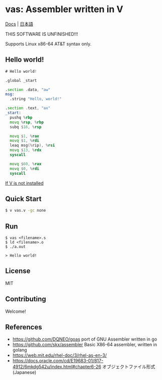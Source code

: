 
# vas: Assembler written in V

[Docs](https://github.com/v420v/vas/blob/main/doc/docs.md) | 
[日本語](https://github.com/v420v/vas/blob/main/doc/ドキュメント.md)

THIS SOFTWARE IS UNFINISHED!!!

Supports Linux x86-64 AT&T syntax only.

## Hello world!
```asm
# Hello world!

.global _start

.section .data, "aw"
msg:
  .string "Hello, world!"

.section .text, "ax"
_start:
  pushq %rbp
  movq %rsp, %rbp
  subq $16, %rsp

  movq $1, %rax
  movq $1, %rdi
  leaq msg(%rip), %rsi
  movq $13, %rdx
  syscall

  movq $60, %rax
  movq $0, %rdi
  syscall

```

[If V is not installed](https://github.com/vlang/v)

## Quick Start

```sh
$ v vas.v -gc none
```

## Run
```
$ vas <filename>.s
$ ld <filename>.o
$ ./a.out

> Hello world!
```

## License
MIT

## Contributing
Welcome!

## References
- https://github.com/DQNEO/goas port of GNU Assembler written in go
- https://github.com/skx/assembler Basic X86-64 assembler, written in golang
- https://web.mit.edu/rhel-doc/3/rhel-as-en-3/ 
- https://docs.oracle.com/cd/E19683-01/817-4912/6mkdg542u/index.html#chapter6-26 オブジェクトファイル形式 (Japanese)

